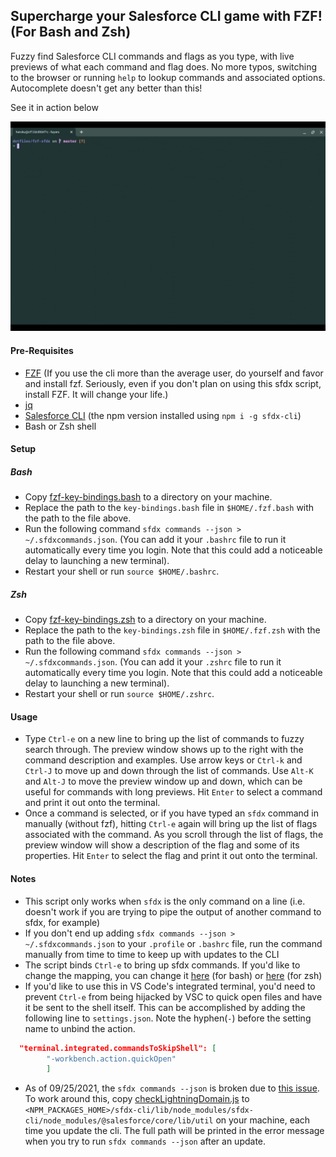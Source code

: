 ## Supercharge your Salesforce CLI game with FZF! (For Bash and Zsh)

Fuzzy find Salesforce CLI commands and flags as you type, with live previews of what each command and flag does. No more typos, switching to the browser or running `help` to lookup commands and associated options. Autocomplete doesn't get any better than this!

See it in action below

![](./assets/recording.gif)

#### Pre-Requisites

- [FZF](https://github.com/junegunn/fzf)
  (If you use the cli more than the average user, do yourself and favor and install fzf. Seriously, even if you don't plan
  on using this sfdx script, install FZF. It will change your life.)
- [jq](https://stedolan.github.io/jq/download/)
- [Salesforce CLI](https://developer.salesforce.com/tools/sfdxcli) (the npm version installed using `npm i -g sfdx-cli`)
- Bash or Zsh shell

#### Setup

##### Bash

- Copy [fzf-key-bindings.bash](./fzf-key-bindings.bash) to a directory on your machine.
- Replace the path to the `key-bindings.bash` file in `$HOME/.fzf.bash` with the path to the file above.
- Run the following command `sfdx commands --json > ~/.sfdxcommands.json`. (You can add it your `.bashrc`
  file to run it automatically every time you login. Note that this could add a noticeable delay to launching a new terminal).
- Restart your shell or run `source $HOME/.bashrc`.

##### Zsh

- Copy [fzf-key-bindings.zsh](./fzf-key-bindings.zsh) to a directory on your machine.
- Replace the path to the `key-bindings.zsh` file in `$HOME/.fzf.zsh` with the path to the file above.
- Run the following command `sfdx commands --json > ~/.sfdxcommands.json`. (You can add it your `.zshrc`
  file to run it automatically every time you login. Note that this could add a noticeable delay to launching a new terminal).
- Restart your shell or run `source $HOME/.zshrc`.

#### Usage

- Type `Ctrl-e` on a new line to bring up the list of commands to fuzzy search through. The preview window shows up to
  the right with the command description and examples. Use arrow keys or `Ctrl-k` and `Ctrl-J` to move up and down through the list of commands. Use `Alt-K` and `Alt-J` to move the preview window up and down, which can be useful for commands with long previews. Hit `Enter` to select a command and print it out onto the terminal.
- Once a command is selected, or if you have typed an `sfdx` command in manually (without fzf), hitting `Ctrl-e` again will bring
  up the list of flags associated with the command. As you scroll through the list of flags, the preview window will show a description of the flag and some of its properties. Hit `Enter` to select the flag and print it out onto the terminal.

#### Notes

- This script only works when `sfdx` is the only command on a line (i.e. doesn't work if you are trying to pipe the output of another command to sfdx, for example)
- If you don't end up adding `sfdx commands --json > ~/.sfdxcommands.json` to your `.profile` or `.bashrc` file, run the command manually from time to time to keep up with updates to the CLI
- The script binds `Ctrl-e` to bring up sfdx commands. If you'd like to change the mapping, you can change it [here](./fzf-key-bindings.bash#L130) (for bash) or [here](./fzf-key-bindings.zsh#L151) (for zsh)
- If you'd like to use this in VS Code's integrated terminal, you'd need to prevent `Ctrl-e` from being hijacked by VSC to quick open files and have it be sent to the shell itself. This can be accomplished by adding the following line to `settings.json`. Note the hyphen(`-`) before the setting name to unbind the action.

```json
  "terminal.integrated.commandsToSkipShell": [
        "-workbench.action.quickOpen"
        ]
```
- As of 09/25/2021, the `sfdx commands --json` is broken due to [this issue](https://github.com/forcedotcom/sfdx-core/issues/462). To work around this, copy [checkLightningDomain.js](https://gist.github.com/surajp/aaa759df4f3a821fa504462350614bd1) to `<NPM_PACKAGES_HOME>/sfdx-cli/lib/node_modules/sfdx-cli/node_modules/@salesforce/core/lib/util` on your machine, each time you update the cli. The full path will be printed in the error message when you try to run `sfdx commands --json` after an update.

